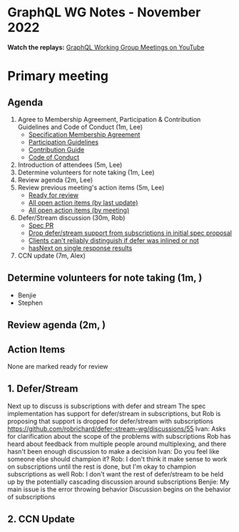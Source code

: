 # GraphQL WG Notes - November 2022

**Watch the replays:**
[GraphQL Working Group Meetings on YouTube](https://www.youtube.com/playlist?)

# Primary meeting

## Agenda

1. Agree to Membership Agreement, Participation & Contribution Guidelines and Code of Conduct (1m, Lee)
   - [Specification Membership Agreement](https://github.com/graphql/foundation)
   - [Participation Guidelines](https://github.com/graphql/graphql-wg#participation-guidelines)
   - [Contribution Guide](https://github.com/graphql/graphql-spec/blob/main/CONTRIBUTING.md)
   - [Code of Conduct](https://github.com/graphql/foundation/blob/master/CODE-OF-CONDUCT.md)
1. Introduction of attendees (5m, Lee)
1. Determine volunteers for note taking (1m, Lee)
1. Review agenda (2m, Lee)
1. Review previous meeting's action items (5m, Lee)
   - [Ready for review](https://github.com/graphql/graphql-wg/issues?q=is%3Aissue+is%3Aopen+label%3A%22Ready+for+review+%F0%9F%99%8C%22+sort%3Aupdated-desc)
   - [All open action items (by last update)](https://github.com/graphql/graphql-wg/issues?q=is%3Aissue+is%3Aopen+label%3A%22Action+item+%3Aclapper%3A%22+sort%3Aupdated-desc)
   - [All open action items (by meeting)](https://github.com/graphql/graphql-wg/projects?query=is%3Aopen+sort%3Aname-asc)
1. Defer/Stream discussion (30m, Rob)
   - [Spec PR](https://github.com/graphql/graphql-spec/pull/742)
   - [Drop defer/stream support from subscriptions in initial spec proposal](https://github.com/robrichard/defer-stream-wg/discussions/55)
   - [Clients can't reliably distinguish if defer was inlined or not](https://github.com/robrichard/defer-stream-wg/discussions/52)
   - [hasNext on single response results](https://github.com/robrichard/defer-stream-wg/discussions/57)
2. CCN update (7m, Alex)

## Determine volunteers for note taking (1m, )

- Benjie
- Stephen

## Review agenda (2m, )

## Action Items

None are marked ready for review

## 1. Defer/Stream

 Next up to discuss is subscriptions with defer and stream
The spec implementation has support for defer/stream in subscriptions, but Rob is proposing that support is dropped for defer/stream with subscriptions
https://github.com/robrichard/defer-stream-wg/discussions/55
Ivan: Asks for clarification about the scope of the problems with subscriptions
Rob has heard about feedback from multiple people around multiplexing, and there hasn't been enough discussion to make a decision
Ivan: Do you feel like someone else should champion it?
Rob: I don't think it make sense to work on subscriptions until the rest is done, but I'm okay to champion subscriptions as well
Rob: I don't want the rest of defer/stream to be held up by the potentially cascading discussion around subscriptions
Benjie: My main issue is the error throwing behavior
Discussion begins on the behavior of subscriptions
<see meeting closed captions for the contents of this discussion>

## 2. CCN Update
